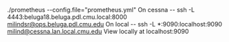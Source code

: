 ./prometheus  --config.file="prometheus.yml"
On cessna -- ssh -L 4443:beluga18.beluga.pdl.cmu.local:8000 milindsr@ops.beluga.pdl.cmu.edu
On local -- ssh -L \*:9090:localhost:9090 milind@cessna.lan.local.cmu.edu
View locally at localhost:9090
